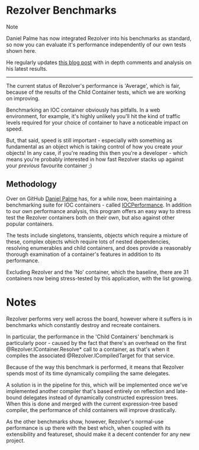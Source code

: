 ﻿# Rezolver Benchmarks

> [!NOTE]
> Daniel Palme has now integrated Rezolver into his benchmarks as standard, so now you can evaluate
> it's performance independently of our own tests shown here.
> 
> He regularly updates [this blog post](http://www.palmmedia.de/Blog/2011/8/30/ioc-container-benchmark-performance-comparison) 
> with in depth comments and analysis on his latest results.
> * * *
> The current status of Rezolver's performance is 'Average', which is fair, because of the results
> of the Child Container tests, which we are working on improving.

Benchmarking an IOC container obviously has pitfalls.  In a web environment, for example, 
it's highly unlikely you'll hit the kind of traffic levels required for your choice of container
to have a noticeable impact on speed.

But, that said, speed is still important - especially with something as fundamental as an object
which is taking control of how you create *your* objects!  In any case, if you're reading this 
then you're a developer - which means you're probably interested in how fast Rezolver stacks 
up against your *previous* favourite container ;)

## Methodology

Over on GitHub [Daniel Palme](https://github.com/DanielPalme) has, for a while now, been 
maintaining a benchmarking suite for IOC containers - called 
[IOCPerformance](https://github.com/DanielPalme/IOCPerformance).  In addition to our own 
performance analysis, this program offers an easy way to stress test the Rezolver containers
both on their own, but also against other popular containers. 

The tests include singletons, transients, objects which require a mixture of
these, complex objects which require lots of nested dependencies, resolving enumerables and child 
containers, and does provide a reasonably thorough examination of a container's features in 
addition to its performance.
 
Excluding Rezolver and the 'No' container, which the baseline, there are 31 containers now
being stress-tested by this application, with the list growing.

# Notes

Rezolver performs very well across the board, however where it suffers is in benchmarks which constantly
destroy and recreate containers.

In particular, the performance in the 'Child Containers' benchmark is particularly poor - caused by 
the fact that there's an overhead on the first @Rezolver.IContainer.Resolve* call to a container, 
as that's when it compiles the associated @Rezolver.ICompiledTarget for that service.

Because of the way this benchmark is performed, it means that Rezolver spends most of its time 
dynamically compiling the same delegates.

A solution is in the pipeline for this, which will be implemented once we've implemented another
compiler that's based entirely on reflection and late-bound delegates instead of dynamically 
constructed expression trees.  When this is done and merged with the current expression-tree
based compiler, the performance of child containers will improve drastically.

As the other benchmarks show, however, Rezolver's normal-use performance is up there with the best
which, when coupled with its extensibility and featureset, should make it a decent contender for
any new project.